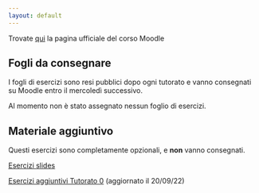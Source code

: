 ```yaml
---
layout: default
---
```



Trovate [qui](https://didatticaonline.unitn.it/dol/course/view.php?id=34710) la pagina ufficiale del corso Moodle
## Fogli da consegnare
 I fogli di esercizi sono resi pubblici dopo ogni tutorato e vanno consegnati su Moodle entro il mercoledì successivo.

 Al momento non è stato assegnato nessun foglio di esercizi.
 <!---
 [Tutorato 1](tutorato-informatica-01.pdf) (Consegnare su Moodle entro il 28/09)
 
 [Tutorato 2](tutorato-informatica-02.pdf) (Consegnare su Moodle entro il 5/10)
 
 [Tutorato 3](tutorato-informatica-03.pdf) (Consegnare su Moodle entro il 12/10)
 
 [Tutorato 4](tutorato-informatica-04.pdf) (Consegnare su Moodle entro il 19/10)
 
 [Tutorato 5](tutorato-informatica-05.pdf) (Consegnare su Moodle entro il 26/10)

 [Tutorato 6](tutorato-informatica-06.pdf) (Consegnare su Moodle entro il 02/11)
 
 [Tutorato 7](tutorato-informatica-07.pdf) (Consegnare su Moodle entro il 09/11)
 
 [Tutorato 8](tutorato-informatica-08.pdf) (Consegnare su Moodle entro il 16/11)

 [Tutorato 9](tutorato-informatica-09.pdf) (Consegnare su Moodle entro il 23/11)
 
 [Tutorato 10](tutorato-informatica-10.pdf) (Consegnare su Moodle entro il 30/11)
 
 [Tutorato 11](tutorato-informatica-11.pdf) (Consegnare su Moodle entro il 07/12)
 -->
 
## Materiale aggiuntivo
Questi esercizi sono completamente opzionali, e **non** vanno consegnati.

 [Esercizi slides](Esercizi_slides.pdf) 
 
 [Esercizi aggiuntivi Tutorato 0](Esercizi_aggiuntivi_0.pdf) (aggiornato il 20/09/22)

 <!---
 [Esercizi aggiuntivi Tutorato 1](Esercizi_aggiuntivi_1.pdf) (aggiornato il 26/09)
 
 [Esercizi slides 2](Esercizi_slides_2.pdf) + [Esercizi aggiuntivi Tutorato 2](Esercizi_aggiuntivi_2.pdf) (aggiornato il 03/10)
 
 [Esercizi aggiuntivi Tutorato 3](Esercizi_aggiuntivi_3.pdf) (aggiornato l'11/10)
 
 [Esercizi aggiuntivi Tutorato 4](Esercizi_aggiuntivi_4.pdf) (aggiornato il 19/10)
 
 [Esercizi aggiuntivi Tutorato 5](Esercizi_aggiuntivi_5.pdf) (aggiornato il 26/10)

 [Esercizi aggiuntivi Tutorato 6](Esercizi_aggiuntivi_6.pdf) (aggiornato il 01/11)
 
 [Esercizi aggiuntivi Tutorato 7](Esercizi_aggiuntivi_7.pdf) (aggiornato il 07/11)

 [Esercizi aggiuntivi Tutorato 9](Esercizi_aggiuntivi_9.pdf) (aggiornato il 22/11)
 -->
 


